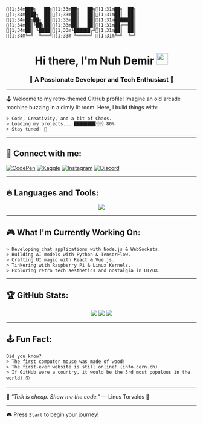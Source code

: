 ```ansi
[1;34m███╗   ██╗[1;33m██╗   ██╗[1;31m██╗  ██╗
[1;34m████╗  ██║[1;33m██║   ██║[1;31m██║  ██║
[1;34m██╔██╗ ██║[1;33m██║   ██║[1;31m███████║
[1;34m██║╚██╗██║[1;33m██║   ██║[1;31m██╔══██║
[1;34m██║ ╚████║[1;33m╚██████╔╝[1;31m██║  ██║
[1;34m╚═╝  ╚═══╝[1;33m ╚═════╝ [1;31m╚═╝  ╚═╝  
```

<h1 align="center">Hi there, I'm Nuh Demir <img src="https://media.giphy.com/media/hvRJCLFzcasrR4ia7z/giphy.gif" width="30px"></h1>

<h3 align="center">🚀 A Passionate Developer and Tech Enthusiast 🚀</h3>

---

🕹️ Welcome to my retro-themed GitHub profile! Imagine an old arcade machine buzzing in a dimly lit room. Here, I build things with:  

```
> Code, Creativity, and a bit of Chaos.
> Loading my projects... ████████░░░ 80%
> Stay tuned! 🚀
```

---

## 📡 Connect with me:
[![CodePen](https://img.shields.io/badge/-CodePen-252A34?style=flat&logo=codepen&logoColor=white)](https://codepen.io/EvAn_Studio) 
[![Kaggle](https://img.shields.io/badge/-Kaggle-20BEFF?style=flat&logo=kaggle&logoColor=white)](https://www.kaggle.com/demirq) 
[![Instagram](https://img.shields.io/badge/-Instagram-E4405F?style=flat&logo=instagram&logoColor=white)](https://www.instagram.com/demirqw_/) 
[![Discord](https://img.shields.io/badge/-Discord-7289DA?style=flat&logo=discord&logoColor=white)](https://discord.gg/dark_evan)

---

## 🔥 Languages and Tools:
<p align="center">
  <img src="https://skillicons.dev/icons?i=java,javascript,react,nodejs,python,sass,vuejs,cs,mongodb,sql,linux,arduino,tensorflow,opencv&theme=dark" />
</p>

---

## 🎮 What I'm Currently Working On:
```
> Developing chat applications with Node.js & WebSockets.
> Building AI models with Python & TensorFlow.
> Crafting UI magic with React & Vue.js.
> Tinkering with Raspberry Pi & Linux Kernels.
> Exploring retro tech aesthetics and nostalgia in UI/UX.
```

---

## 🏆 GitHub Stats:
<p align="center">
  <img src="https://github-readme-stats.vercel.app/api?username=NuhDemir&show_icons=true&theme=radical"/>
  <img src="https://github-readme-streak-stats.herokuapp.com/?user=NuhDemir&theme=radical"/>
  <img src="https://github-readme-stats.vercel.app/api/top-langs/?username=NuhDemir&layout=compact&theme=radical"/>
</p>

---

## 🕹️ Fun Fact:
```
Did you know?
> The first computer mouse was made of wood!
> The first-ever website is still online! (info.cern.ch)
> If GitHub were a country, it would be the 3rd most populous in the world! 🌎
```

---

🔸 _"Talk is cheap. Show me the code."_ — Linus Torvalds 🔸

---

🎮 Press `Start` to begin your journey!
